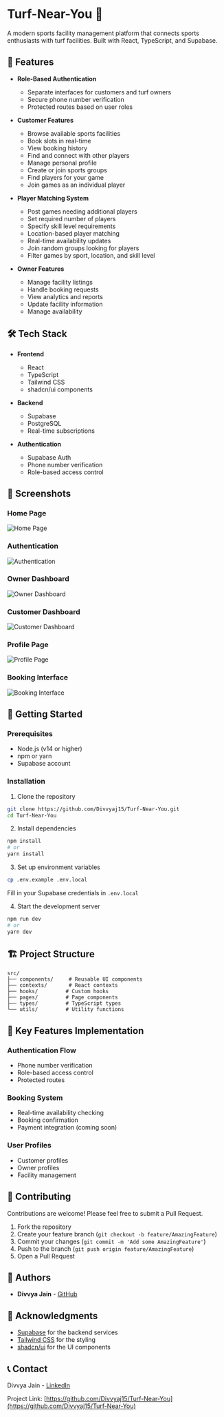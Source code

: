 # Turf-Near-You 🏏

A modern sports facility management platform that connects sports enthusiasts with turf facilities. Built with React, TypeScript, and Supabase.

## 🌟 Features

- **Role-Based Authentication**
  - Separate interfaces for customers and turf owners
  - Secure phone number verification
  - Protected routes based on user roles

- **Customer Features**
  - Browse available sports facilities
  - Book slots in real-time
  - View booking history
  - Find and connect with other players
  - Manage personal profile
  - Create or join sports groups
  - Find players for your game
  - Join games as an individual player

- **Player Matching System**
  - Post games needing additional players
  - Set required number of players
  - Specify skill level requirements
  - Location-based player matching
  - Real-time availability updates
  - Join random groups looking for players
  - Filter games by sport, location, and skill level

- **Owner Features**
  - Manage facility listings
  - Handle booking requests
  - View analytics and reports
  - Update facility information
  - Manage availability

## 🛠️ Tech Stack

- **Frontend**
  - React
  - TypeScript
  - Tailwind CSS
  - shadcn/ui components

- **Backend**
  - Supabase
  - PostgreSQL
  - Real-time subscriptions

- **Authentication**
  - Supabase Auth
  - Phone number verification
  - Role-based access control

## 📸 Screenshots

### Home Page
![Home Page](./assets/screenshots/home.png)

### Authentication
![Authentication](./assets/screenshots/auth.png)

### Owner Dashboard
![Owner Dashboard](./assets/screenshots/owner-dashboard.png)

### Customer Dashboard
![Customer Dashboard](./assets/screenshots/customer-dashboard.png)

### Profile Page
![Profile Page](./assets/screenshots/profile.png)

### Booking Interface
![Booking Interface](./assets/screenshots/booking.png)

## 🚀 Getting Started

### Prerequisites

- Node.js (v14 or higher)
- npm or yarn
- Supabase account

### Installation

1. Clone the repository
```bash
git clone https://github.com/Divvyaj15/Turf-Near-You.git
cd Turf-Near-You
```

2. Install dependencies
```bash
npm install
# or
yarn install
```

3. Set up environment variables
```bash
cp .env.example .env.local
```
Fill in your Supabase credentials in `.env.local`

4. Start the development server
```bash
npm run dev
# or
yarn dev
```

## 🏗️ Project Structure

```
src/
├── components/     # Reusable UI components
├── contexts/       # React contexts
├── hooks/         # Custom hooks
├── pages/         # Page components
├── types/         # TypeScript types
└── utils/         # Utility functions
```

## 🔑 Key Features Implementation

### Authentication Flow
- Phone number verification
- Role-based access control
- Protected routes

### Booking System
- Real-time availability checking
- Booking confirmation
- Payment integration (coming soon)

### User Profiles
- Customer profiles
- Owner profiles
- Facility management

## 🤝 Contributing

Contributions are welcome! Please feel free to submit a Pull Request.

1. Fork the repository
2. Create your feature branch (`git checkout -b feature/AmazingFeature`)
3. Commit your changes (`git commit -m 'Add some AmazingFeature'`)
4. Push to the branch (`git push origin feature/AmazingFeature`)
5. Open a Pull Request



## 👥 Authors

- **Divvya Jain** - [GitHub](https://github.com/Divvyaj15)

## 🙏 Acknowledgments

- [Supabase](https://supabase.io/) for the backend services
- [Tailwind CSS](https://tailwindcss.com/) for the styling
- [shadcn/ui](https://ui.shadcn.com/) for the UI components

## 📞 Contact

Divvya Jain - [LinkedIn](https://www.linkedin.com/in/divvya-jain-16486b302)

Project Link: [https://github.com/Divvyaj15/Turf-Near-You](https://github.com/Divvyaj15/Turf-Near-You)

